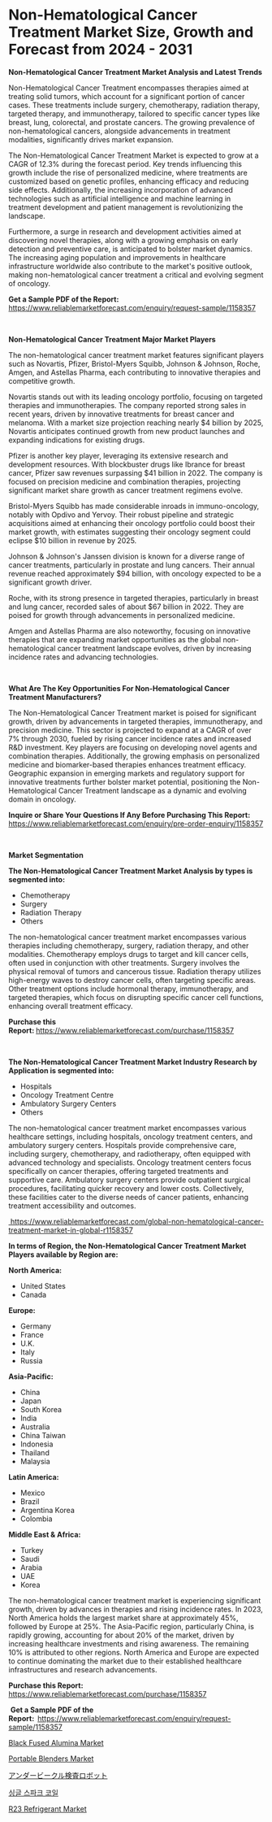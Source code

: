<p><h1>Non-Hematological Cancer Treatment Market Size, Growth and Forecast from 2024 - 2031</h1></p><p><strong>Non-Hematological Cancer Treatment Market Analysis and Latest Trends</strong></p>
<p><p>Non-Hematological Cancer Treatment encompasses therapies aimed at treating solid tumors, which account for a significant portion of cancer cases. These treatments include surgery, chemotherapy, radiation therapy, targeted therapy, and immunotherapy, tailored to specific cancer types like breast, lung, colorectal, and prostate cancers. The growing prevalence of non-hematological cancers, alongside advancements in treatment modalities, significantly drives market expansion.</p><p>The Non-Hematological Cancer Treatment Market is expected to grow at a CAGR of 12.3% during the forecast period. Key trends influencing this growth include the rise of personalized medicine, where treatments are customized based on genetic profiles, enhancing efficacy and reducing side effects. Additionally, the increasing incorporation of advanced technologies such as artificial intelligence and machine learning in treatment development and patient management is revolutionizing the landscape. </p><p>Furthermore, a surge in research and development activities aimed at discovering novel therapies, along with a growing emphasis on early detection and preventive care, is anticipated to bolster market dynamics. The increasing aging population and improvements in healthcare infrastructure worldwide also contribute to the market's positive outlook, making non-hematological cancer treatment a critical and evolving segment of oncology.</p></p>
<p><strong>Get a Sample PDF of the Report:&nbsp;</strong> <a href="https://www.reliablemarketforecast.com/enquiry/request-sample/1158357">https://www.reliablemarketforecast.com/enquiry/request-sample/1158357</a></p>
<p>&nbsp;</p>
<p><strong>Non-Hematological Cancer Treatment Major Market Players</strong></p>
<p><p>The non-hematological cancer treatment market features significant players such as Novartis, Pfizer, Bristol-Myers Squibb, Johnson & Johnson, Roche, Amgen, and Astellas Pharma, each contributing to innovative therapies and competitive growth.</p><p>Novartis stands out with its leading oncology portfolio, focusing on targeted therapies and immunotherapies. The company reported strong sales in recent years, driven by innovative treatments for breast cancer and melanoma. With a market size projection reaching nearly $4 billion by 2025, Novartis anticipates continued growth from new product launches and expanding indications for existing drugs.</p><p>Pfizer is another key player, leveraging its extensive research and development resources. With blockbuster drugs like Ibrance for breast cancer, Pfizer saw revenues surpassing $41 billion in 2022. The company is focused on precision medicine and combination therapies, projecting significant market share growth as cancer treatment regimens evolve.</p><p>Bristol-Myers Squibb has made considerable inroads in immuno-oncology, notably with Opdivo and Yervoy. Their robust pipeline and strategic acquisitions aimed at enhancing their oncology portfolio could boost their market growth, with estimates suggesting their oncology segment could eclipse $10 billion in revenue by 2025.</p><p>Johnson & Johnson's Janssen division is known for a diverse range of cancer treatments, particularly in prostate and lung cancers. Their annual revenue reached approximately $94 billion, with oncology expected to be a significant growth driver.</p><p>Roche, with its strong presence in targeted therapies, particularly in breast and lung cancer, recorded sales of about $67 billion in 2022. They are poised for growth through advancements in personalized medicine.</p><p>Amgen and Astellas Pharma are also noteworthy, focusing on innovative therapies that are expanding market opportunities as the global non-hematological cancer treatment landscape evolves, driven by increasing incidence rates and advancing technologies.</p></p>
<p>&nbsp;</p>
<p><strong>What Are The Key Opportunities For Non-Hematological Cancer Treatment Manufacturers?</strong></p>
<p><p>The Non-Hematological Cancer Treatment market is poised for significant growth, driven by advancements in targeted therapies, immunotherapy, and precision medicine. This sector is projected to expand at a CAGR of over 7% through 2030, fueled by rising cancer incidence rates and increased R&D investment. Key players are focusing on developing novel agents and combination therapies. Additionally, the growing emphasis on personalized medicine and biomarker-based therapies enhances treatment efficacy. Geographic expansion in emerging markets and regulatory support for innovative treatments further bolster market potential, positioning the Non-Hematological Cancer Treatment landscape as a dynamic and evolving domain in oncology.</p></p>
<p><strong>Inquire or Share Your Questions If Any Before Purchasing This Report:</strong> <a href="https://www.reliablemarketforecast.com/enquiry/pre-order-enquiry/1158357">https://www.reliablemarketforecast.com/enquiry/pre-order-enquiry/1158357</a></p>
<p>&nbsp;</p>
<p><strong>Market Segmentation</strong></p>
<p><strong>The Non-Hematological Cancer Treatment Market Analysis by types is segmented into:</strong></p>
<p><ul><li>Chemotherapy</li><li>Surgery</li><li>Radiation Therapy</li><li>Others</li></ul></p>
<p><p>The non-hematological cancer treatment market encompasses various therapies including chemotherapy, surgery, radiation therapy, and other modalities. Chemotherapy employs drugs to target and kill cancer cells, often used in conjunction with other treatments. Surgery involves the physical removal of tumors and cancerous tissue. Radiation therapy utilizes high-energy waves to destroy cancer cells, often targeting specific areas. Other treatment options include hormonal therapy, immunotherapy, and targeted therapies, which focus on disrupting specific cancer cell functions, enhancing overall treatment efficacy.</p></p>
<p><strong>Purchase this Report:&nbsp;</strong><a href="https://www.reliablemarketforecast.com/purchase/1158357">https://www.reliablemarketforecast.com/purchase/1158357</a></p>
<p>&nbsp;</p>
<p><strong>The Non-Hematological Cancer Treatment Market Industry Research by Application is segmented into:</strong></p>
<p><ul><li>Hospitals</li><li>Oncology Treatment Centre</li><li>Ambulatory Surgery Centers</li><li>Others</li></ul></p>
<p><p>The non-hematological cancer treatment market encompasses various healthcare settings, including hospitals, oncology treatment centers, and ambulatory surgery centers. Hospitals provide comprehensive care, including surgery, chemotherapy, and radiotherapy, often equipped with advanced technology and specialists. Oncology treatment centers focus specifically on cancer therapies, offering targeted treatments and supportive care. Ambulatory surgery centers provide outpatient surgical procedures, facilitating quicker recovery and lower costs. Collectively, these facilities cater to the diverse needs of cancer patients, enhancing treatment accessibility and outcomes.</p></p>
<p><a href="https://www.reliablemarketforecast.com/global-non-hematological-cancer-treatment-market-in-global-r1158357">&nbsp;https://www.reliablemarketforecast.com/global-non-hematological-cancer-treatment-market-in-global-r1158357</a></p>
<p><strong>In terms of Region, the Non-Hematological Cancer Treatment Market Players available by Region are:</strong></p>
<p>
    <p> <strong> North America: </strong>
        <ul>
            <li>United States</li>
            <li>Canada</li>
        </ul>
        </p> 
    <p> <strong> Europe: </strong>
        <ul>
            <li>Germany</li>
            <li>France</li>
            <li>U.K.</li>
            <li>Italy</li>
            <li>Russia</li>
        </ul>
        </p> 
    <p> <strong> Asia-Pacific: </strong>
        <ul>
            <li>China</li>
            <li>Japan</li>
            <li>South Korea</li>
            <li>India</li>
            <li>Australia</li>
            <li>China Taiwan</li>
            <li>Indonesia</li>
            <li>Thailand</li>
            <li>Malaysia</li>
        </ul>
        </p> 
    <p> <strong> Latin America: </strong>
        <ul>
            <li>Mexico</li>
            <li>Brazil</li>
            <li>Argentina Korea</li>
            <li>Colombia</li>
        </ul>
        </p> 
    <p> <strong> Middle East & Africa: </strong>
        <ul>
            <li>Turkey</li>
            <li>Saudi</li>
            <li>Arabia</li>
            <li>UAE</li>
            <li>Korea</li>
        </ul>
    </p>
    </p>
<p><p>The non-hematological cancer treatment market is experiencing significant growth, driven by advances in therapies and rising incidence rates. In 2023, North America holds the largest market share at approximately 45%, followed by Europe at 25%. The Asia-Pacific region, particularly China, is rapidly growing, accounting for about 20% of the market, driven by increasing healthcare investments and rising awareness. The remaining 10% is attributed to other regions. North America and Europe are expected to continue dominating the market due to their established healthcare infrastructures and research advancements.</p></p>
<p><strong>Purchase this Report: </strong><a href="https://www.reliablemarketforecast.com/purchase/1158357">https://www.reliablemarketforecast.com/purchase/1158357</a></p>
<p>&nbsp;<strong>Get a Sample PDF of the Report:&nbsp;&nbsp;</strong><a href="https://www.reliablemarketforecast.com/enquiry/request-sample/1158357">https://www.reliablemarketforecast.com/enquiry/request-sample/1158357</a></p>
<p><strong></strong></p>
<p><p><a href="https://issuu.com/reportprime-2/docs/black-fused-alumina-market-size-203_f3d5e998f4ca65">Black Fused Alumina Market</a></p><p><a href="https://www.linkedin.com/pulse/portable-blenders-market-outlook-share-analysis-growth-trends-1f4ue?trackingId=ba9MChh%2FT96gHZC1a%2B2buQ%3D%3D">Portable Blenders Market</a></p><p><a href="https://medium.com/@alfredoziemann/under-vehicle-inspection-robot-market-%E3%81%AE%E3%82%B0%E3%83%AD%E3%83%BC%E3%83%90%E3%83%AB%E5%B8%82%E5%A0%B4%E6%A6%82%E8%A6%81%E3%81%AF-%E4%B8%96%E7%95%8C%E3%81%8A%E3%82%88%E3%81%B3%E4%B8%BB%E8%A6%81%E5%B8%82%E5%A0%B4%E3%81%AB%E3%81%8A%E3%81%91%E3%82%8B%E6%A5%AD%E7%95%8C%E3%81%AB%E5%BD%B1%E9%9F%BF%E3%82%92%E4%B8%8E%E3%81%88%E3%82%8B%E4%B8%BB%E8%A6%81%E3%81%AA%E3%83%88%E3%83%AC%E3%83%B3%E3%83%89%E3%81%AB%E3%81%A4%E3%81%84%E3%81%A6-%E7%8B%AC%E8%87%AA%E3%81%AE%E8%A6%96%E7%82%B9%E3%82%92%E6%8F%90%E4%BE%9B%E3%81%97%E3%81%BE%E3%81%99-52831effa11d">アンダービークル検査ロボット</a></p><p><a href="https://medium.com/@mark_mc_nulty87/%EC%84%B8%EA%B3%84-single-spark-coil-market-%EC%9D%80-2024%EC%97%90%EC%84%9C-2031%EB%A1%9C-%EC%97%B0%ED%8F%89%EA%B7%A0-%EC%A6%9D%EA%B0%80%EC%9C%A8%EC%9D%84-%EB%B3%B4%EC%9D%BC-%EA%B2%83%EC%9C%BC%EB%A1%9C-%EC%98%88%EC%83%81%EB%90%A9%EB%8B%88%EB%8B%A4-d648d2866841">싱글 스파크 코일</a></p><p><a href="https://issuu.com/reportprime-2/docs/r23-refrigerant-market-size-2030.pp_c410b7a02177bb">R23 Refrigerant Market</a></p></p>